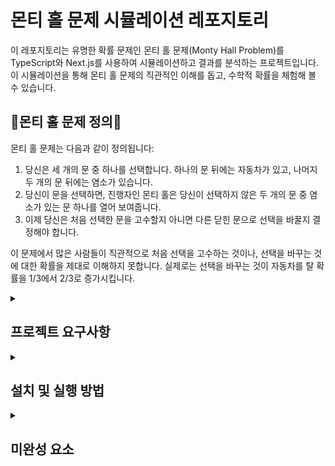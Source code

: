 
# 몬티 홀 문제 시뮬레이션 레포지토리

이 레포지토리는 유명한 확률 문제인 몬티 홀 문제(Monty Hall Problem)를 TypeScript와 Next.js를 사용하여 시뮬레이션하고 결과를 분석하는 프로젝트입니다. 이 시뮬레이션을 통해 몬티 홀 문제의 직관적인 이해를 돕고, 수학적 확률을 체험해 볼 수 있습니다.

## 🐐몬티 홀 문제 정의🚗

몬티 홀 문제는 다음과 같이 정의됩니다:

1. 당신은 세 개의 문 중 하나를 선택합니다. 하나의 문 뒤에는 자동차가 있고, 나머지 두 개의 문 뒤에는 염소가 있습니다.
2. 당신이 문을 선택하면, 진행자인 몬티 홀은 당신이 선택하지 않은 두 개의 문 중 염소가 있는 문 하나를 열어 보여줍니다.
3. 이제 당신은 처음 선택한 문을 고수할지 아니면 다른 닫힌 문으로 선택을 바꿀지 결정해야 합니다.

이 문제에서 많은 사람들이 직관적으로 처음 선택을 고수하는 것이나, 선택을 바꾸는 것에 대한 확률을 제대로 이해하지 못합니다. 실제로는 선택을 바꾸는 것이 자동차를 탈 확률을 1/3에서 2/3로 증가시킵니다.

<details>
  <summary><h2>프로젝트 요구사항</h2></summary>
   <div markdown="1">
<h3>이 프로젝트에서는 다음과 같은 요구기능들을 구현합니다:</h3>

1. **시뮬레이션 문의 개수**: 사용자가 시뮬레이션에서 몇 개의 문으로 실행할지 입력할 수 있어야 합니다.(정해진 개수 중 선택)
2. **시뮬레이션 실행 횟수**: 사용자가 시뮬레이션에서 몇 개의 문으로 실행할지 입력할 수 있어야 합니다.(정해진 개수 중 선택)
3. **시뮬레이션 실행**: 사용자가 선택을 바꾸는 경우와 선택을 바꾸지 않는 경우 각각에 대해 시뮬레이션을 실행합니다.
4. **결과 출력**: 두 가지 경우에 대해 시뮬레이션 결과를 보여줍니다.
5. **결과 기록**: 사용자가 누적해 얻은 결과에 대해 정리해서 보여줍니다.
</div>
</details>

<details>
  <summary><h2>설치 및 실행 방법</h2></summary>
   <div markdown="1">
이 프로젝트는 TypeScript와 Next.js로 작성되었습니다. 다음의 단계를 따라 프로젝트를 설치하고 실행할 수 있습니다:

1. **레포지토리 클론**

   ```bash
   git clone https://github.com/yourusername/monty-hall-simulation.git
   cd monty-hall-simulation
   ```

2. **필요한 패키지 설치**

   ```bash
   npm install
   ```

3. **개발 서버 실행**

   ```bash
   npm run dev
   ```

4. 브라우저에서 [http://localhost:3000](http://localhost:3000)으로 이동하여 애플리케이션을 확인합니다.

</div>
</details>

<details>
  <summary><h2>미완성 요소</h2></summary>
  <ul>
    <li>- [ ] 결과만 보기 모드</li>
    <li>- [ ] 기록 조회 기능</li>
    <li>- [ ] 리팩토링 및 최적화</li>
  </ul>
</details>
